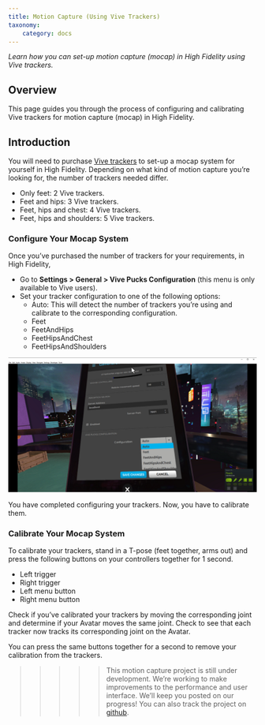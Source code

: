 ```yaml
---
title: Motion Capture (Using Vive Trackers)
taxonomy:
    category: docs 
---
```


*Learn how you can set-up motion capture (mocap) in High Fidelity using Vive trackers.*

## Overview

This page guides you through the process of configuring and calibrating Vive trackers for motion capture (mocap) in High Fidelity.



## Introduction

You will need to purchase [Vive trackers](https://www.vive.com/us/vive-tracker/) to set-up a mocap system for yourself in High Fidelity. Depending on what kind of motion capture you’re looking for, the number of trackers needed differ.

- Only feet: 2 Vive trackers.
- Feet and hips: 3 Vive trackers.
- Feet, hips and chest: 4 Vive trackers.
- Feet, hips and shoulders: 5 Vive trackers.



### Configure Your Mocap System

Once you’ve purchased the number of trackers for your requirements, in High Fidelity,

- Go to **Settings > General > Vive Pucks Configuration** (this menu is only available to Vive users).
- Set your tracker configuration to one of the following options:
  - Auto: This will detect the number of trackers you’re using and calibrate to the corresponding configuration.
  - Feet
  - FeetAndHips
  - FeetHipsAndChest
  - FeetHipsAndShoulders

![](vive-puck-config.png)

You have completed configuring your trackers. Now, you have to calibrate them.

### Calibrate Your Mocap System

To calibrate your trackers, stand in a T-pose (feet together, arms out) and press the following buttons on your controllers together for 1 second.

- Left trigger
- Right trigger
- Left menu button
- Right menu button

Check if you’ve calibrated your trackers by moving the corresponding joint and determine if your Avatar moves the same joint. Check to see that each tracker now tracks its corresponding joint on the Avatar.

You can press the same buttons together for a second to remove your calibration from the trackers.

> > > > > This motion capture project is still under development. We’re working to make improvements to the performance and user interface. We’ll keep you posted on our progress! You can also track the project on [github](https://www.vive.com/us/vive-tracker/).

